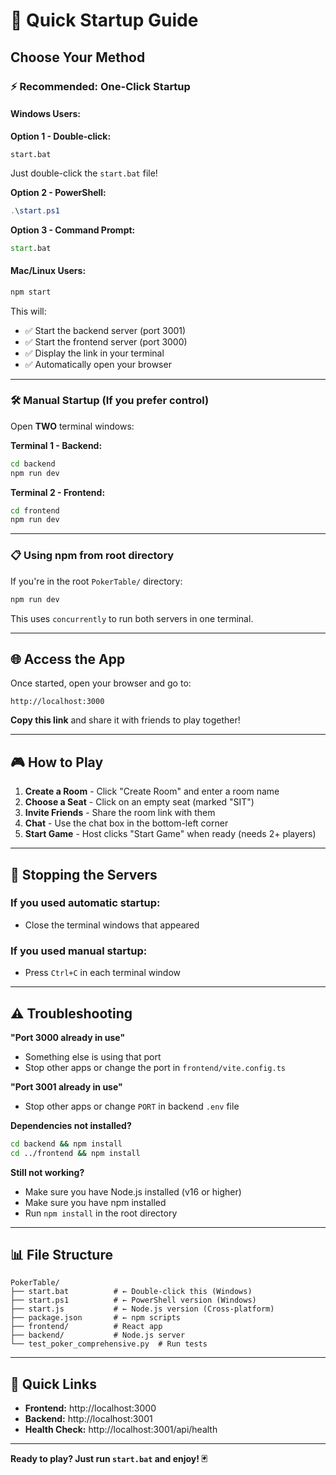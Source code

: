 # 🚀 Quick Startup Guide

## Choose Your Method

### ⚡ **Recommended: One-Click Startup**

#### **Windows Users:**

**Option 1 - Double-click:**
```
start.bat
```
Just double-click the `start.bat` file!

**Option 2 - PowerShell:**
```powershell
.\start.ps1
```

**Option 3 - Command Prompt:**
```cmd
start.bat
```

#### **Mac/Linux Users:**

```bash
npm start
```

This will:
- ✅ Start the backend server (port 3001)
- ✅ Start the frontend server (port 3000)
- ✅ Display the link in your terminal
- ✅ Automatically open your browser

---

### 🛠️ **Manual Startup (If you prefer control)**

Open **TWO** terminal windows:

**Terminal 1 - Backend:**
```bash
cd backend
npm run dev
```

**Terminal 2 - Frontend:**
```bash
cd frontend
npm run dev
```

---

### 📋 **Using npm from root directory**

If you're in the root `PokerTable/` directory:

```bash
npm run dev
```

This uses `concurrently` to run both servers in one terminal.

---

## 🌐 Access the App

Once started, open your browser and go to:

```
http://localhost:3000
```

**Copy this link** and share it with friends to play together!

---

## 🎮 How to Play

1. **Create a Room** - Click "Create Room" and enter a room name
2. **Choose a Seat** - Click on an empty seat (marked "SIT")
3. **Invite Friends** - Share the room link with them
4. **Chat** - Use the chat box in the bottom-left corner
5. **Start Game** - Host clicks "Start Game" when ready (needs 2+ players)

---

## 🛑 Stopping the Servers

### If you used automatic startup:
- Close the terminal windows that appeared

### If you used manual startup:
- Press `Ctrl+C` in each terminal window

---

## ⚠️ Troubleshooting

**"Port 3000 already in use"**
- Something else is using that port
- Stop other apps or change the port in `frontend/vite.config.ts`

**"Port 3001 already in use"**
- Stop other apps or change `PORT` in backend `.env` file

**Dependencies not installed?**
```bash
cd backend && npm install
cd ../frontend && npm install
```

**Still not working?**
- Make sure you have Node.js installed (v16 or higher)
- Make sure you have npm installed
- Run `npm install` in the root directory

---

## 📊 File Structure

```
PokerTable/
├── start.bat          # ← Double-click this (Windows)
├── start.ps1          # ← PowerShell version (Windows)
├── start.js           # ← Node.js version (Cross-platform)
├── package.json       # ← npm scripts
├── frontend/          # React app
├── backend/           # Node.js server
└── test_poker_comprehensive.py  # Run tests
```

---

## 🎯 Quick Links

- **Frontend:** http://localhost:3000
- **Backend:** http://localhost:3001
- **Health Check:** http://localhost:3001/api/health

---

**Ready to play? Just run `start.bat` and enjoy! 🃏**
